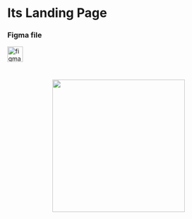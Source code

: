 
<h1 align="start"> Its Landing Page </h1>

###



<h3> Figma file </h3>
 <a href="https://www.figma.com/file/YDAxepp6bX3aAQpyYdQO4P/NFT-World-Landing-page?type=design&node-id=801%3A2684&mode=dev" target="_blank">
    <img class="logoimg" src="https://cdn.worldvectorlogo.com/logos/figma-5.svg" height="35" alt="figma logo"  />
  </a>

### 
<br>

<div align="center" border-radius="10">
<img align="center"  height="300" border-radius="10" src="https://media.giphy.com/media/wzWxTUiXRQDYc/giphy.gif"/> 
</div>




